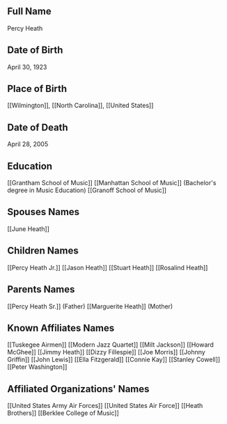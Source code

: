 ## Full Name
Percy Heath

## Date of Birth
April 30, 1923

## Place of Birth
[[Wilmington]], [[North Carolina]], [[United States]]

## Date of Death
April 28, 2005

## Education
 [[Grantham School of Music]]
 [[Manhattan School of Music]] (Bachelor's degree in Music Education)
[[Granoff School of Music]]
## Spouses Names
 [[June Heath]]

## Children Names
 [[Percy Heath Jr.]]
 [[Jason Heath]]
 [[Stuart Heath]]
 [[Rosalind Heath]]

## Parents Names
 [[Percy Heath Sr.]] (Father)
 [[Marguerite Heath]] (Mother)

## Known Affiliates Names
 [[Tuskegee Airmen]]
 [[Modern Jazz Quartet]]
 [[Milt Jackson]]
 [[Howard McGhee]]
 [[Jimmy Heath]]
 [[Dizzy Fillespie]]
 [[Joe Morris]]
 [[Johnny Griffin]]
 [[John Lewis]]
 [[Ella Fitzgerald]]
 [[Connie Kay]]
 [[Stanley Cowell]]
[[Peter Washington]]

## Affiliated Organizations' Names
 [[United States Army Air Forces]]
 [[United States Air Force]]
[[Heath Brothers]]
[[Berklee College of Music]]
